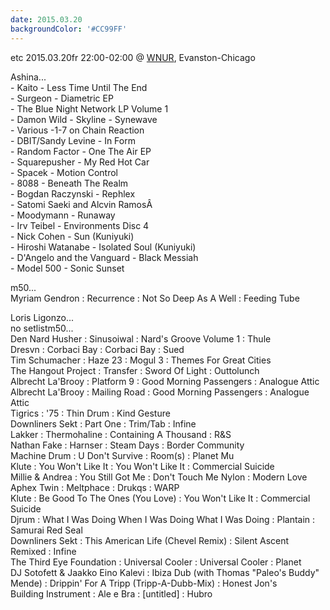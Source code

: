 ```yaml
---
date: 2015.03.20
backgroundColor: '#CC99FF'
---
```


etc 2015.03.20fr 22:00-02:00 @ [WNUR](http://www.wnur.org/), Evanston-Chicago  

Ashina...  
\- Kaito - Less Time Until The End  
\- Surgeon - Diametric EP  
\- The Blue Night Network LP Volume 1  
\- Damon Wild - Skyline - Synewave  
\- Various -1-7 on Chain Reaction  
\- DBIT/Sandy Levine - In Form  
\- Random Factor - One The Air EP  
\- Squarepusher - My Red Hot Car  
\- Spacek - Motion Control  
\- 8088 - Beneath The Realm  
\- Bogdan Raczynski - Rephlex  
\- Satomi Saeki and Alcvin RamosÂ  
\- Moodymann - Runaway  
\- Irv Teibel - Environments Disc 4  
\- Nick Cohen - Sun (Kuniyuki)  
\- Hiroshi Watanabe - Isolated Soul (Kuniyuki)  
\- D'Angelo and the Vanguard - Black Messiah  
\- Model 500 - Sonic Sunset  

m50...  
Myriam Gendron : Recurrence : Not So Deep As A Well : Feeding Tube  

Loris Ligonzo...  
no setlistm50...  
Den Nard Husher : Sinusoiwal : Nard's Groove Volume 1 : Thule  
Dresvn : Corbaci Bay : Corbaci Bay : Sued  
Tim Schumacher : Haze 23 : Mogul 3 : Themes For Great Cities  
The Hangout Project : Transfer : Sword Of Light : Outtolunch  
Albrecht La'Brooy : Platform 9 : Good Morning Passengers : Analogue Attic  
Albrecht La'Brooy : Mailing Road : Good Morning Passengers : Analogue Attic  
Tigrics : '75 : Thin Drum : Kind Gesture  
Downliners Sekt : Part One : Trim/Tab : Infine  
Lakker : Thermohaline : Containing A Thousand : R&S  
Nathan Fake : Harnser : Steam Days : Border Community  
Machine Drum : U Don't Survive : Room(s) : Planet Mu  
Klute : You Won't Like It : You Won't Like It : Commercial Suicide  
Millie & Andrea : You Still Got Me : Don't Touch Me Nylon : Modern Love  
Aphex Twin : Meltphace : Drukqs : WARP  
Klute : Be Good To The Ones (You Love) : You Won't Like It : Commercial Suicide  
Djrum : What I Was Doing When I Was Doing What I Was Doing : Plantain : Samurai Red Seal  
Downliners Sekt : This American Life (Chevel Remix) : Silent Ascent Remixed : Infine  
The Third Eye Foundation : Universal Cooler : Universal Cooler : Planet  
DJ Sotofett & Jaakko Eino Kalevi : Ibiza Dub (with Thomas "Paleo's Buddy" Mende) : Drippin' For A Tripp (Tripp-A-Dubb-Mix) : Honest Jon's  
Building Instrument : Ale e Bra : \[untitled\] : Hubro